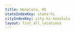 ```yaml
---
title: Honolulu, HI
stateIndexKey: state-hi
cityIndexKey: city-hi-honolulu
layout: list_all_locations
---
```


